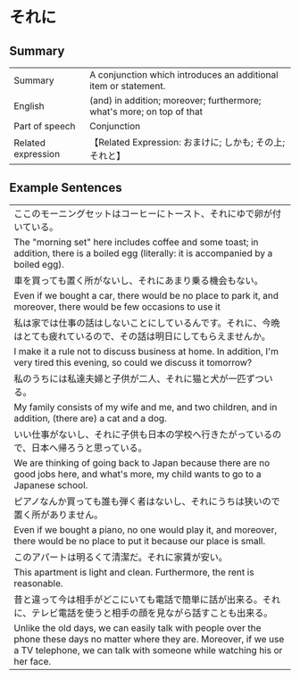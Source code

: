 # それに

## Summary

<table><tr>   <td>Summary</td>   <td>A conjunction which introduces an additional item or statement.</td></tr><tr>   <td>English</td>   <td>(and) in addition; moreover; furthermore; what's more; on top of that</td></tr><tr>   <td>Part of speech</td>   <td>Conjunction</td></tr><tr>   <td>Related expression</td>   <td>【Related Expression: おまけに; しかも; その上; それと】</td></tr></table>

## Example Sentences

<table><tr><td>ここのモーニングセットはコーヒーにトースト、それにゆで卵が付いている。</td></tr><tr><td>The &quot;morning set&quot; here includes coffee and some toast; in addition, there is a boiled egg (literally: it is accompanied by a boiled egg).</td></tr><tr><td>車を買っても置く所がないし、それにあまり乗る機会もない。</td></tr><tr><td>Even if we bought a car, there would be no place to park it, and moreover, there would be few occasions to use it</td></tr><tr><td>私は家では仕事の話はしないことにしているんです。それに、今晩はとても疲れているので、その話は明日にしてもらえませんか。</td></tr><tr><td>I make it a rule not to discuss business at home. In addition, I'm very tired this evening, so could we discuss it tomorrow?</td></tr><tr><td>私のうちには私達夫婦と子供が二人、それに猫と犬が一匹ずついる。</td></tr><tr><td>My family consists of my wife and me, and two children, and in addition, (there are) a cat and a dog.</td></tr><tr><td>いい仕事がないし、それに子供も日本の学校へ行きたがっているので、日本へ帰ろうと思っている。</td></tr><tr><td>We are thinking of going back to Japan because there are no good jobs here, and what's more, my child wants to go to a Japanese school.</td></tr><tr><td>ピアノなんか買っても誰も弾く者はないし、それにうちは狭いので置く所がありません。</td></tr><tr><td>Even if we bought a piano, no one would play it, and moreover, there would be no place to put it because our place is small.</td></tr><tr><td>このアパートは明るくて清潔だ。それに家賃が安い。</td></tr><tr><td>This apartment is light and clean. Furthermore, the rent is reasonable.</td></tr><tr><td>昔と違って今は相手がどこにいても電話で簡単に話が出来る。それに、テレビ電話を使うと相手の顔を見ながら話すことも出来る。</td></tr><tr><td>Unlike the old days, we can easily talk with people over the phone these days no matter where they are. Moreover, if we use a TV telephone, we can talk with someone while watching his or her face.</td></tr></table>

